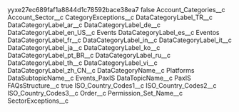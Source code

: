 <?xml version="1.0" encoding="UTF-8"?>
<CustomMetadata xmlns="http://soap.sforce.com/2006/04/metadata" xmlns:xsi="http://www.w3.org/2001/XMLSchema-instance" xmlns:xsd="http://www.w3.org/2001/XMLSchema">
    <label>yyxe27ec689faf1a8844d1c78592bace38ea7</label>
    <protected>false</protected>
    <values>
        <field>Account_Categories__c</field>
        <value xsi:nil="true"/>
    </values>
    <values>
        <field>Account_Sector__c</field>
        <value xsi:nil="true"/>
    </values>
    <values>
        <field>CategoryExceptions__c</field>
        <value xsi:nil="true"/>
    </values>
    <values>
        <field>DataCategoryLabel_TR__c</field>
        <value xsi:nil="true"/>
    </values>
    <values>
        <field>DataCategoryLabel_ar__c</field>
        <value xsi:nil="true"/>
    </values>
    <values>
        <field>DataCategoryLabel_de__c</field>
        <value xsi:nil="true"/>
    </values>
    <values>
        <field>DataCategoryLabel_en_US__c</field>
        <value xsi:type="xsd:string">Events</value>
    </values>
    <values>
        <field>DataCategoryLabel_es__c</field>
        <value xsi:type="xsd:string">Eventos</value>
    </values>
    <values>
        <field>DataCategoryLabel_fr__c</field>
        <value xsi:nil="true"/>
    </values>
    <values>
        <field>DataCategoryLabel_in__c</field>
        <value xsi:nil="true"/>
    </values>
    <values>
        <field>DataCategoryLabel_it__c</field>
        <value xsi:nil="true"/>
    </values>
    <values>
        <field>DataCategoryLabel_ja__c</field>
        <value xsi:nil="true"/>
    </values>
    <values>
        <field>DataCategoryLabel_ko__c</field>
        <value xsi:nil="true"/>
    </values>
    <values>
        <field>DataCategoryLabel_pt_BR__c</field>
        <value xsi:nil="true"/>
    </values>
    <values>
        <field>DataCategoryLabel_ru__c</field>
        <value xsi:nil="true"/>
    </values>
    <values>
        <field>DataCategoryLabel_th__c</field>
        <value xsi:nil="true"/>
    </values>
    <values>
        <field>DataCategoryLabel_vi__c</field>
        <value xsi:nil="true"/>
    </values>
    <values>
        <field>DataCategoryLabel_zh_CN__c</field>
        <value xsi:nil="true"/>
    </values>
    <values>
        <field>DataCategoryName__c</field>
        <value xsi:type="xsd:string">Platforms</value>
    </values>
    <values>
        <field>DataSubtopicName__c</field>
        <value xsi:type="xsd:string">Events_PaxIS</value>
    </values>
    <values>
        <field>DataTopicName__c</field>
        <value xsi:type="xsd:string">PaxIS</value>
    </values>
    <values>
        <field>FAQsStructure__c</field>
        <value xsi:type="xsd:boolean">true</value>
    </values>
    <values>
        <field>ISO_Country_Codes1__c</field>
        <value xsi:nil="true"/>
    </values>
    <values>
        <field>ISO_Country_Codes2__c</field>
        <value xsi:nil="true"/>
    </values>
    <values>
        <field>ISO_Country_Codes3__c</field>
        <value xsi:nil="true"/>
    </values>
    <values>
        <field>Order__c</field>
        <value xsi:nil="true"/>
    </values>
    <values>
        <field>Permission_Set_Name__c</field>
        <value xsi:nil="true"/>
    </values>
    <values>
        <field>SectorExceptions__c</field>
        <value xsi:nil="true"/>
    </values>
</CustomMetadata>
